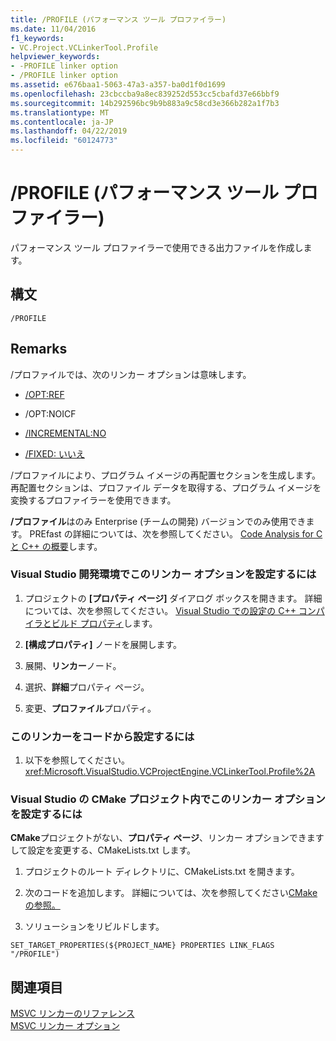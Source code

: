 ```yaml
---
title: /PROFILE (パフォーマンス ツール プロファイラー)
ms.date: 11/04/2016
f1_keywords:
- VC.Project.VCLinkerTool.Profile
helpviewer_keywords:
- -PROFILE linker option
- /PROFILE linker option
ms.assetid: e676baa1-5063-47a3-a357-ba0d1f0d1699
ms.openlocfilehash: 23cbccba9a8ec839252d553cc5cbafd37e66bbf9
ms.sourcegitcommit: 14b292596bc9b9b883a9c58cd3e366b282a1f7b3
ms.translationtype: MT
ms.contentlocale: ja-JP
ms.lasthandoff: 04/22/2019
ms.locfileid: "60124773"
---
```

# <a name="profile-performance-tools-profiler"></a>/PROFILE (パフォーマンス ツール プロファイラー)

パフォーマンス ツール プロファイラーで使用できる出力ファイルを作成します。

## <a name="syntax"></a>構文

```
/PROFILE
```

## <a name="remarks"></a>Remarks

/プロファイルでは、次のリンカー オプションは意味します。

- [/OPT:REF](opt-optimizations.md)

- /OPT:NOICF

- [/INCREMENTAL:NO](incremental-link-incrementally.md)

- [/FIXED: いいえ](fixed-fixed-base-address.md)

/プロファイルにより、プログラム イメージの再配置セクションを生成します。  再配置セクションは、プロファイル データを取得する、プログラム イメージを変換するプロファイラーを使用できます。

**/プロファイル**はのみ Enterprise (チームの開発) バージョンでのみ使用できます。  PREfast の詳細については、次を参照してください。 [Code Analysis for C と C++ の概要](/visualstudio/code-quality/code-analysis-for-c-cpp-overview)します。

### <a name="to-set-this-linker-option-in-the-visual-studio-development-environment"></a>Visual Studio 開発環境でこのリンカー オプションを設定するには

1. プロジェクトの **[プロパティ ページ]** ダイアログ ボックスを開きます。 詳細については、次を参照してください。 [Visual Studio での設定の C++ コンパイラとビルド プロパティ](../working-with-project-properties.md)します。

1. **[構成プロパティ]** ノードを展開します。

1. 展開、**リンカー**ノード。

1. 選択、**詳細**プロパティ ページ。

1. 変更、**プロファイル**プロパティ。

### <a name="to-set-this-linker-option-programmatically"></a>このリンカーをコードから設定するには

1. 以下を参照してください。<xref:Microsoft.VisualStudio.VCProjectEngine.VCLinkerTool.Profile%2A>

### <a name="to-set-this-linker-option-within-visual-studio-cmake-project"></a>Visual Studio の CMake プロジェクト内でこのリンカー オプションを設定するには

**CMake**プロジェクトがない、**プロパティ ページ**、リンカー オプションできますして設定を変更する、CMakeLists.txt します。

1. プロジェクトのルート ディレクトリに、CMakeLists.txt を開きます。

1. 次のコードを追加します。 詳細については、次を参照してください[CMake の参照。](https://cmake.org/cmake/help/v3.0/command/set_target_properties.html)

1. ソリューションをリビルドします。

```
SET_TARGET_PROPERTIES(${PROJECT_NAME} PROPERTIES LINK_FLAGS "/PROFILE")
```

## <a name="see-also"></a>関連項目

[MSVC リンカーのリファレンス](linking.md)<br/>
[MSVC リンカー オプション](linker-options.md)

